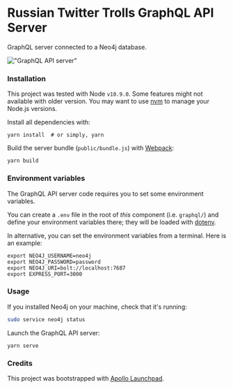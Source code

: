 # Russian Twitter Trolls GraphQL API Server

GraphQL server connected to a Neo4j database.

!["GraphQL API server"](../img/graphiql.png)


### Installation

This project was tested with Node `v10.9.0`. Some features might not available with older version. You may want to use [nvm](https://github.com/creationix/nvm) to manage your Node.js versions.

Install all dependencies with:

```shell
yarn install  # or simply, yarn
```

Build the server bundle (`public/bundle.js`) with [Webpack](https://webpack.js.org/):

```
yarn build
```


### Environment variables

The GraphQL API server code requires you to set some environment variables.

You can create a `.env` file in the root of *this* component (i.e. `graphql/`) and define your environment variables there; they will be loaded with [dotenv](https://github.com/motdotla/dotenv).

In alternative, you can set the environment variables from a terminal. Here is an example:

```shell
export NEO4J_USERNAME=neo4j
export NEO4J_PASSWORD=password
export NEO4J_URI=bolt://localhost:7687
export EXPRESS_PORT=3000
```


### Usage

If you installed Neo4j on your machine, check that it's running:

```sh
sudo service neo4j status
```

Launch the GraphQL API server:

```shell
yarn serve
```


### Credits

This project was bootstrapped with [Apollo Launchpad](https://github.com/apollographql/awesome-launchpad).
